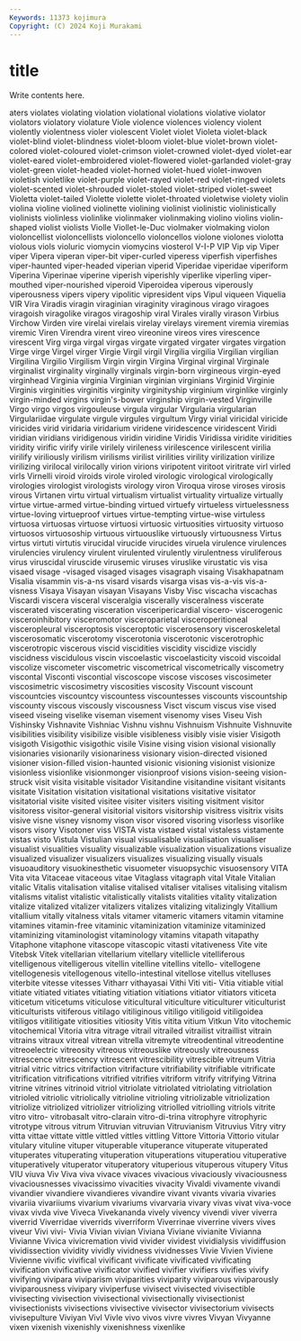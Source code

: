 ```yaml
---
Keywords: 11373 kojimura
Copyright: (C) 2024 Koji Murakami
---
```


# title

Write contents here.



aters violates
violating violation violational violations violative violator violators violatory violature Viole
violence violences violency violent violently violentness violer violescent Violet violet
Violeta violet-black violet-blind violet-blindness violet-bloom violet-blue violet-brown violet-colored violet-coloured violet-crimson
violet-crowned violet-dyed violet-ear violet-eared violet-embroidered violet-flowered violet-garlanded violet-gray violet-green violet-headed
violet-horned violet-hued violet-inwoven violetish violetlike violet-purple violet-rayed violet-red violet-ringed violets
violet-scented violet-shrouded violet-stoled violet-striped violet-sweet Violetta violet-tailed Violette violette violet-throated
violetwise violety violin violina violine violined violinette violining violinist violinistic
violinistically violinists violinless violinlike violinmaker violinmaking violino violins violin-shaped violist
violists Violle Viollet-le-Duc violmaker violmaking violon violoncellist violoncellists violoncello violoncellos
violone violones violotta violous viols violuric viomycin viomycins viosterol V-I-P
VIP Vip vip Viper viper Vipera viperan viper-bit viper-curled viperess
viperfish viperfishes viper-haunted viper-headed viperian viperid Viperidae viperidae viperiform Viperina
Viperinae viperine viperish viperishly viperlike viperling viper-mouthed viper-nourished viperoid Viperoidea
viperous viperously viperousness vipers vipery vipolitic vipresident vips Vipul viqueen
Viquelia VIR Vira Viradis viragin viraginian viraginity viraginous virago viragoes
viragoish viragolike viragos viragoship viral Virales virally virason Virbius Virchow
Virden vire virelai virelais virelay virelays virement viremia viremias viremic
Viren Virendra virent vireo vireonine vireos vires virescence virescent Virg
virga virgal virgas virgate virgated virgater virgates virgation Virge virge
Virgel virger Virgie Virgil virgil Virgilia virgilia Virgilian virgilian Virgilina
Virgilio Virgilism Virgin virgin Virgina Virginal virginal Virginale virginalist virginality
virginally virginals virgin-born virgineous virgin-eyed virginhead Virginia virginia Virginian virginian
virginians Virginid Virginie Virginis virginities virginitis virginity virginityship virginium virginlike
virginly virgin-minded virgins virgin's-bower virginship virgin-vested Virginville Virgo virgo virgos
virgouleuse virgula virgular Virgularia virgularian Virgulariidae virgulate virgule virgules virgultum
Virgy virial viricidal viricide viricides virid viridaria viridarium viridene viridescence
viridescent Viridi viridian viridians viridigenous viridin viridine Viridis Viridissa viridite
viridities viridity virific virify virile virilely virileness virilescence virilescent virilia
virilify viriliously virilism virilisms virilist virilities virility virilization virilize virilizing
virilocal virilocally virion virions viripotent viritoot viritrate virl virled virls
Virnelli viroid viroids virole viroled virologic virological virologically virologies virologist
virologists virology viron Viroqua virose viroses virosis virous Virtanen virtu
virtual virtualism virtualist virtuality virtualize virtually virtue virtue-armed virtue-binding virtued
virtuefy virtueless virtuelessness virtue-loving virtueproof virtues virtue-tempting virtue-wise virtuless virtuosa
virtuosas virtuose virtuosi virtuosic virtuosities virtuosity virtuoso virtuosos virtuosoship virtuous
virtuouslike virtuously virtuousness Virtus virtus virtuti virtutis virucidal virucide virucides
viruela virulence virulences virulencies virulency virulent virulented virulently virulentness viruliferous
virus viruscidal viruscide virusemic viruses viruslike virustatic vis visa visaed
visage -visaged visaged visages visagraph visaing Visakhapatnam Visalia visammin vis-a-ns
visard visards visarga visas vis-a-vis vis-a-visness Visaya Visayan visayan Visayans
Visby Visc viscacha viscachas Viscardi viscera visceral visceralgia viscerally visceralness
viscerate viscerated viscerating visceration visceripericardial viscero- viscerogenic visceroinhibitory visceromotor visceroparietal
visceroperitioneal visceropleural visceroptosis visceroptotic viscerosensory visceroskeletal viscerosomatic viscerotomy viscerotonia viscerotonic
viscerotrophic viscerotropic viscerous viscid viscidities viscidity viscidize viscidly viscidness viscidulous
viscin viscoelastic viscoelasticity viscoid viscoidal viscolize viscometer viscometric viscometrical viscometrically
viscometry viscontal Visconti viscontial viscoscope viscose viscoses viscosimeter viscosimetric viscosimetry
viscosities viscosity Viscount viscount viscountcies viscountcy viscountess viscountesses viscounts viscountship
viscounty viscous viscously viscousness Visct viscum viscus vise vised viseed
viseing viselike viseman visement visenomy vises Viseu Vish Vishinsky Vishnavite
Vishniac Vishnu vishnu Vishnuism Vishnuite Vishnuvite visibilities visibility visibilize visible
visibleness visibly visie visier Visigoth visigoth Visigothic visigothic visile Visine
vising vision visional visionally visionaries visionarily visionariness visionary vision-directed visioned
visioner vision-filled vision-haunted visionic visioning visionist visionize visionless visionlike visionmonger
visionproof visions vision-seeing vision-struck visit visita visitable visitador Visitandine visitandine
visitant visitants visitate Visitation visitation visitational visitations visitative visitator visitatorial
visite visited visitee visiter visiters visiting visitment visitor visitoress visitor-general
visitorial visitors visitorship visitress visitrix visits visive visne visney visnomy
vison visor visored visoring visorless visorlike visors visory Visotoner viss
VISTA vista vistaed vistal vistaless vistamente vistas visto Vistula Vistulian
visual visualisable visualisation visualiser visualist visualities visuality visualizable visualization visualizations
visualize visualized visualizer visualizers visualizes visualizing visually visuals visuoauditory visuokinesthetic
visuometer visuopsychic visuosensory VITA Vita vita Vitaceae vitaceous vitae Vitaglass
vitagraph vital Vitale Vitalian vitalic Vitalis vitalisation vitalise vitalised vitaliser
vitalises vitalising vitalism vitalisms vitalist vitalistic vitalistically vitalists vitalities vitality
vitalization vitalize vitalized vitalizer vitalizers vitalizes vitalizing vitalizingly Vitallium vitallium
vitally vitalness vitals vitamer vitameric vitamers vitamin vitamine vitamines vitamin-free
vitaminic vitaminization vitaminize vitaminized vitaminizing vitaminologist vitaminology vitamins vitapath vitapathy
Vitaphone vitaphone vitascope vitascopic vitasti vitativeness Vite vite Vitebsk Vitek
vitellarian vitellarium vitellary vitellicle vitelliferous vitelligenous vitelligerous vitellin vitelline vitellins
vitello- vitellogene vitellogenesis vitellogenous vitello-intestinal vitellose vitellus vitelluses viterbite vitesse
vitesses Vitharr vithayasai Vithi Viti viti- Vitia vitiable vitial vitiate
vitiated vitiates vitiating vitiation vitiations vitiator vitiators viticeta viticetum viticetums
viticulose viticultural viticulture viticulturer viticulturist viticulturists vitiferous vitilago vitiliginous vitiligo
vitiligoid vitiligoidea vitiligos vitilitigate vitiosities vitiosity Vitis vitita vitium Vitkun
Vito vitochemic vitochemical Vitoria vitra vitrage vitrail vitrailed vitrailist vitraillist
vitrain vitrains vitraux vitreal vitrean vitrella vitremyte vitreodentinal vitreodentine vitreoelectric
vitreosity vitreous vitreouslike vitreously vitreousness vitrescence vitrescency vitrescent vitrescibility vitrescible
vitreum Vitria vitrial vitric vitrics vitrifaction vitrifacture vitrifiability vitrifiable vitrificate
vitrification vitrifications vitrified vitrifies vitriform vitrify vitrifying Vitrina vitrine vitrines
vitrinoid vitriol vitriolate vitriolated vitriolating vitriolation vitrioled vitriolic vitriolically vitrioline
vitrioling vitriolizable vitriolization vitriolize vitriolized vitriolizer vitriolizing vitriolled vitriolling vitriols
vitrite vitro vitro- vitrobasalt vitro-clarain vitro-di-trina vitrophyre vitrophyric vitrotype vitrous
vitrum Vitruvian vitruvian Vitruvianism Vitruvius Vitry vitry vitta vittae vittate
vittle vittled vittles vittling Vittore Vittoria Vittorio vitular vitulary vituline
vituper vituperable vituperance vituperate vituperated vituperates vituperating vituperation vituperations vituperatiou
vituperative vituperatively vituperator vituperatory vituperious vituperous vitupery Vitus VIU viuva
Viv Viva viva vivace vivaces vivacious vivaciously vivaciousness vivaciousnesses vivacissimo
vivacities vivacity Vivaldi vivamente vivandi vivandier vivandiere vivandieres vivandire vivant
vivants vivaria vivaries vivariia vivariiums vivarium vivariums vivarvaria vivary vivas
vivat viva-voce vivax vivda vive Viveca Vivekananda vively vivency vivendi
viver viverra viverrid Viverridae viverrids viverriform Viverrinae viverrine vivers vives
viveur Vivi vivi- Vivia Vivian vivian Viviana Viviane vivianite Vivianna
Vivianne Vivica vivicremation vivid vivider vividest vividialysis vividiffusion vividissection vividity
vividly vividness vividnesses Vivie Vivien Viviene Vivienne vivific vivifical vivificant
vivificate vivificated vivificating vivification vivificative vivificator vivified vivifier vivifiers vivifies
vivify vivifying vivipara viviparism viviparities viviparity viviparous viviparously viviparousness vivipary
viviperfuse vivisect vivisected vivisectible vivisecting vivisection vivisectional vivisectionally vivisectionist vivisectionists
vivisections vivisective vivisector vivisectorium vivisects vivisepulture Viviyan Vivl Vivle vivo
vivos vivre vivres Vivyan Vivyanne vixen vixenish vixenishly vixenishness vixenlike
